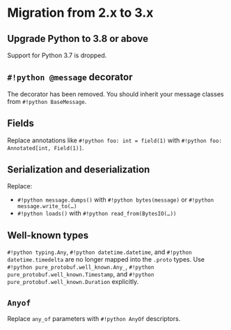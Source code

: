 # Migration from 2.x to 3.x

## Upgrade Python to 3.8 or above

Support for Python 3.7 is dropped.

## `#!python @message` decorator

The decorator has been removed. You should inherit your message classes from `#!python BaseMessage`.

## Fields

Replace annotations like `#!python foo: int = field(1)` with `#!python foo: Annotated[int, Field(1)]`.

## Serialization and deserialization

Replace:

- `#!python message.dumps()` with `#!python bytes(message)` or `#!python message.write_to(…)`
- `#!python loads()` with `#!python read_from(BytesIO(…))`

## Well-known types

`#!python typing.Any`, `#!python datetime.datetime`, and `#!python datetime.timedelta` are no longer mapped into the `.proto` types. Use `#!python pure_protobuf.well_known.Any_`, `#!python pure_protobuf.well_known.Timestamp`, and `#!python pure_protobuf.well_known.Duration` explicitly.

## `Anyof`

Replace `any_of` parameters with `#!python AnyOf` descriptors.
